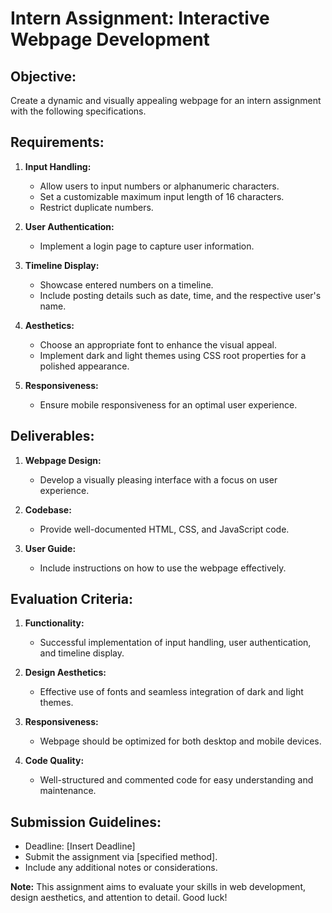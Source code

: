 # Intern Assignment: Interactive Webpage Development

## Objective:
Create a dynamic and visually appealing webpage for an intern assignment with the following specifications.

## Requirements:

1. **Input Handling:**
   - Allow users to input numbers or alphanumeric characters.
   - Set a customizable maximum input length of 16 characters.
   - Restrict duplicate numbers.

2. **User Authentication:**
   - Implement a login page to capture user information.

3. **Timeline Display:**
   - Showcase entered numbers on a timeline.
   - Include posting details such as date, time, and the respective user's name.

4. **Aesthetics:**
   - Choose an appropriate font to enhance the visual appeal.
   - Implement dark and light themes using CSS root properties for a polished appearance.

5. **Responsiveness:**
   - Ensure mobile responsiveness for an optimal user experience.

## Deliverables:

1. **Webpage Design:**
   - Develop a visually pleasing interface with a focus on user experience.

2. **Codebase:**
   - Provide well-documented HTML, CSS, and JavaScript code.

3. **User Guide:**
   - Include instructions on how to use the webpage effectively.

## Evaluation Criteria:

1. **Functionality:**
   - Successful implementation of input handling, user authentication, and timeline display.

2. **Design Aesthetics:**
   - Effective use of fonts and seamless integration of dark and light themes.

3. **Responsiveness:**
   - Webpage should be optimized for both desktop and mobile devices.

4. **Code Quality:**
   - Well-structured and commented code for easy understanding and maintenance.

## Submission Guidelines:

- Deadline: [Insert Deadline]
- Submit the assignment via [specified method].
- Include any additional notes or considerations.

**Note:** This assignment aims to evaluate your skills in web development, design aesthetics, and attention to detail. Good luck!